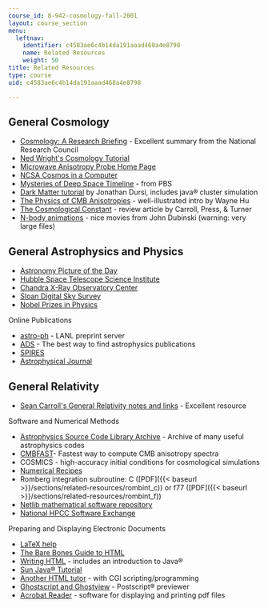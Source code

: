 ```yaml
---
course_id: 8-942-cosmology-fall-2001
layout: course_section
menu:
  leftnav:
    identifier: c4583ae6c4b14da191aaad468a4e8798
    name: Related Resources
    weight: 50
title: Related Resources
type: course
uid: c4583ae6c4b14da191aaad468a4e8798

---
```


General Cosmology
-----------------

*   [Cosmology: A Research Briefing](http://www.nap.edu/openbook.php?record_id=9293) - Excellent summary from the National Research Council
*   [Ned Wright's Cosmology Tutorial](http://www.astro.ucla.edu/~wright/cosmo_01.htm)
*   [Microwave Anisotropy Probe Home Page](http://map.gsfc.nasa.gov/)
*   [NCSA Cosmos in a Computer](http://archive.ncsa.uiuc.edu/Cyberia/Cosmos/FrontCosmol.html)
*   [Mysteries of Deep Space Timeline](http://www.pbs.org/deepspace/timeline/index.html) - from PBS
*   [Dark Matter tutorial](http://www.astro.queensu.ca/) by Jonathan Dursi, includes java® cluster simulation
*   [The Physics of CMB Anisotropies](http://background.uchicago.edu/) - well-illustrated intro by Wayne Hu
*   [The Cosmological Constant](http://nedwww.ipac.caltech.edu/level5/Carroll/frames.html) - review article by Carroll, Press, & Turner
*   [N-body animations](http://www.cita.utoronto.ca/~dubinski/movies/) - nice movies from John Dubinski (warning: very large files)

General Astrophysics and Physics
--------------------------------

*   [Astronomy Picture of the Day](http://antwrp.gsfc.nasa.gov/apod/astropix.html)
*   [Hubble Space Telescope Science Institute](http://www.stsci.edu/resources/)
*   [Chandra X-Ray Observatory Center](http://chandra.harvard.edu/)
*   [Sloan Digital Sky Survey](http://www.sdss.org/)
*   [Nobel Prizes in Physics](http://www.slac.stanford.edu/library/nobel/)

Online Publications

*   [astro-ph](http://de.arxiv.org/find/astro-ph/) - LANL preprint server
*   [ADS](http://adsabs.harvard.edu/abstract_service.html) - The best way to find astrophysics publications
*   [SPIRES](http://www.slac.stanford.edu/spires/)
*   [Astrophysical Journal](http://phys.org/journals/astrophysical-journal/)

General Relativity
------------------

*   [Sean Carroll's General Relativity notes and links](https://www.preposterousuniverse.com/grnotes/) - Excellent resource

Software and Numerical Methods

*   [Astrophysics Source Code Library Archive](http://ascl.net/) - Archive of many useful astrophysics codes
*   [CMBFAST](https://lambda.gsfc.nasa.gov/toolbox/tb_cmbfast_ov.cfm)\- Fastest way to compute CMB anisotropy spectra
*   COSMICS - high-accuracy initial conditions for cosmological simulations
*   [Numerical Recipes](http://www.nr.com/)
*   Romberg integration subroutine: C ([PDF]({{< baseurl >}}/sections/related-resources/rombint_c)) or f77 ([PDF]({{< baseurl >}}/sections/related-resources/rombint_f))
*   [Netlib mathematical software repository](http://www.netlib.org/)
*   [National HPCC Software Exchange](https://www.hq.nasa.gov/hpcc/reports/annrpt97/accomps/ess/WW44.html)

Preparing and Displaying Electronic Documents

*   [LaTeX help](http://www.giss.nasa.gov/tools/latex/)
*   [The Bare Bones Guide to HTML](http://werbach.com/barebones/barebone.html)
*   [Writing HTML](http://www.math.unm.edu/writingHTML/tut/index.html) - includes an introduction to Java®
*   [Sun Java® Tutorial](http://java.sun.com/docs/books/tutorial/index.html)
*   [Another HTML tutor](http://sites.utoronto.ca/webdocs/HTMLdocs/NewHTML/intro.html) - with CGI scripting/programming
*   [Ghostscript and Ghostview](http://pages.cs.wisc.edu/~ghost/) - Postscript® previewer
*   [Acrobat Reader](http://www.adobe.com/support/downloads/main.html) - software for displaying and printing pdf files